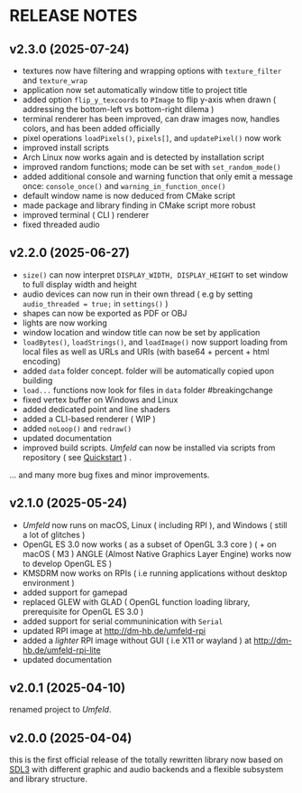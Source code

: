 # RELEASE NOTES

## v2.3.0 (2025-07-24)

- textures now have filtering and wrapping options with `texture_filter` and `texture_wrap`
- application now set automatically window title to project title
- added option `flip_y_texcoords` to `PImage` to flip y-axis when drawn ( addressing the bottom-left vs bottom-right dilema )
- terminal renderer has been improved, can draw images now, handles colors, and has been added officially
- pixel operations `loadPixels()`, `pixels[]`, and `updatePixel()` now work
- improved install scripts
- Arch Linux now works again and is detected by installation script
- improved random functions; mode can be set with `set_random_mode()`
- added additional console and warning function that only emit a message once: `console_once()` and `warning_in_function_once()`
- default window name is now deduced from CMake script
- made package and library finding in CMake script more robust 
- improved terminal ( CLI ) renderer
- fixed threaded audio

## v2.2.0 (2025-06-27)

- `size()` can now interpret `DISPLAY_WIDTH, DISPLAY_HEIGHT` to set window to full display width and height
- audio devices can now run in their own thread ( e.g by setting `audio_threaded = true;` in `settings()` )
- shapes can now be exported as PDF or OBJ
- lights are now working
- window location and window title can now be set by application
- `loadBytes()`, `loadStrings()`, and `loadImage()` now support loading from local files as well as URLs and URIs (with base64 + percent + html encoding)
- added `data` folder concept. folder will be automatically copied upon building
- `load...` functions now look for files in `data` folder #breakingchange
- fixed vertex buffer on Windows and Linux
- added dedicated point and line shaders
- added a CLI-based renderer ( WIP )
- added `noLoop()` and `redraw()`
- updated documentation
- improved build scripts. *Umfeld* can now be installed via scripts from repository ( see [Quickstart](README.md#Quickstart) ) .

... and many more bug fixes and minor improvements.

## v2.1.0 (2025-05-24)

- *Umfeld* now runs on macOS, Linux ( including RPI ), and Windows ( still a lot of glitches )
- OpenGL ES 3.0 now works ( as a subset of OpenGL 3.3 core ) ( + on macOS ( M3 ) ANGLE (Almost Native Graphics Layer Engine) works now to develop OpenGL ES )
- KMSDRM now works on RPIs ( i.e running applications without desktop environment )
- added support for gamepad
- replaced GLEW with GLAD ( OpenGL function loading library, prerequisite for OpenGL ES 3.0 )
- added support for serial communinication with `Serial`
- updated RPI image at http://dm-hb.de/umfeld-rpi
- added a *lighter* RPI image without GUI ( i.e X11 or wayland ) at http://dm-hb.de/umfeld-rpi-lite
- updated documentation

## v2.0.1 (2025-04-10)

renamed project to *Umfeld*.

## v2.0.0 (2025-04-04)

this is the first official release of the totally rewritten library now based on [SDL3](https://wiki.libsdl.org/SDL3) with different graphic and audio backends and a flexible subsystem and library structure.
